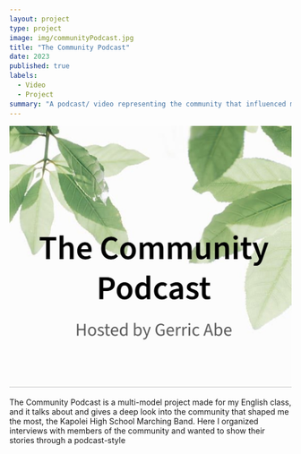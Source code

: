 ```yaml
---
layout: project
type: project
image: img/communityPodcast.jpg
title: "The Community Podcast"
date: 2023
published: true
labels:
  - Video
  - Project
summary: "A podcast/ video representing the community that influenced me the most. "
---
```


<img class="img-fluid" src="img/communityPodcast.jpg">

The Community Podcast is a multi-model project made for my English class, and it talks about and gives a deep look into the community that shaped me the most, the Kapolei High School Marching Band. Here I organized interviews with members of the community and wanted to show their stories through a podcast-style 
